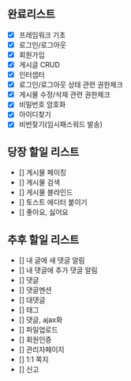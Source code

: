 ## 완료리스트
- [x] 프레임워크 기초
- [x] 로그인/로그아웃
- [x] 회원가입
- [x] 게시글 CRUD
- [x] 인터셉터
- [x] 로그인/로그아웃 상태 관련 권한체크
- [x] 게시물 수정/삭제 관련 권한체크
- [x] 비밀번호 암호화
- [x] 아이디찾기
- [x] 비번찾기(임시패스워드 발송)

## 당장 할일 리스트
- [] 게시물 페이징
- [] 게시물 검색
- [] 게시물 블라인드
- [] 토스트 에디터 붙이기
- [] 좋아요, 싫어요

## 추후 할일 리스트
- [] 내 글에 새 댓글 알림
- [] 내 댓글에 추가 댓글 알림
- [] 댓글
- [] 댓글멘션
- [] 대댓글
- [] 태그
- [] 댓글, ajax화
- [] 파일업로드
- [] 회원인증
- [] 관리자페이지
- [] 1:1 쪽지
- [] 신고